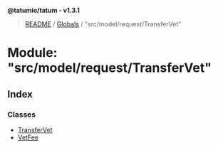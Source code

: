 **@tatumio/tatum - v1.3.1**

> [README](../README.md) / [Globals](../globals.md) / "src/model/request/TransferVet"

# Module: "src/model/request/TransferVet"

## Index

### Classes

* [TransferVet](../classes/_src_model_request_transfervet_.transfervet.md)
* [VetFee](../classes/_src_model_request_transfervet_.vetfee.md)

